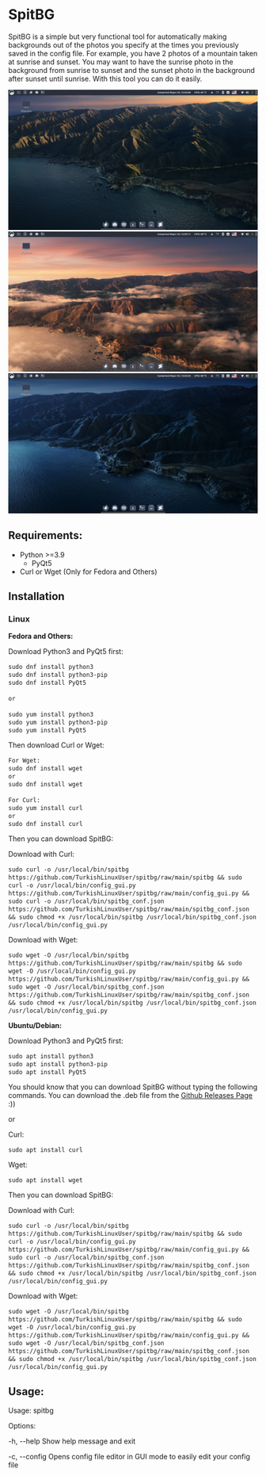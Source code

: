# SpitBG
SpitBG is a simple but very functional tool for automatically making backgrounds out of the photos you specify at the times you previously saved in the config file. For example, you have 2 photos of a mountain taken at sunrise and sunset. You may want to have the sunrise photo in the background from sunrise to sunset and the sunset photo in the background after sunset until sunrise. With this tool you can do it easily.

![My background photo at sunrise](/src/1.png)
![My background photo at noon](/src/2.png)
![My background photo in the evening](/src/3.png)

## Requirements:
- Python >=3.9
  - PyQt5
- Curl or Wget (Only for Fedora and Others)
## Installation
### Linux

**Fedora and Others:**

Download Python3 and PyQt5 first:
```
sudo dnf install python3
sudo dnf install python3-pip
sudo dnf install PyQt5

or

sudo yum install python3
sudo yum install python3-pip
sudo yum install PyQt5
```
Then download Curl or Wget:
```
For Wget:
sudo dnf install wget
or
sudo dnf install wget

For Curl:
sudo yum install curl
or
sudo dnf install curl
```

Then you can download SpitBG:

Download with Curl:
```
sudo curl -o /usr/local/bin/spitbg https://github.com/TurkishLinuxUser/spitbg/raw/main/spitbg && sudo curl -o /usr/local/bin/config_gui.py https://github.com/TurkishLinuxUser/spitbg/raw/main/config_gui.py && sudo curl -o /usr/local/bin/spitbg_conf.json https://github.com/TurkishLinuxUser/spitbg/raw/main/spitbg_conf.json && sudo chmod +x /usr/local/bin/spitbg /usr/local/bin/spitbg_conf.json /usr/local/bin/config_gui.py
```

Download with Wget:
```
sudo wget -O /usr/local/bin/spitbg https://github.com/TurkishLinuxUser/spitbg/raw/main/spitbg && sudo wget -O /usr/local/bin/config_gui.py https://github.com/TurkishLinuxUser/spitbg/raw/main/config_gui.py && sudo wget -O /usr/local/bin/spitbg_conf.json https://github.com/TurkishLinuxUser/spitbg/raw/main/spitbg_conf.json && sudo chmod +x /usr/local/bin/spitbg /usr/local/bin/spitbg_conf.json /usr/local/bin/config_gui.py
```

**Ubuntu/Debian:**

Download Python3 and PyQt5 first:
```
sudo apt install python3
sudo apt install python3-pip
sudo apt install PyQt5
```

You should know that you can download SpitBG without typing the following commands. You can download the .deb file from the [Github Releases Page](https://github.com/TurkishLinuxUser/spitbg/releases) :))

or

Curl:
```
sudo apt install curl
```

Wget:
```
sudo apt install wget
```

Then you can download SpitBG:

Download with Curl:
```
sudo curl -o /usr/local/bin/spitbg https://github.com/TurkishLinuxUser/spitbg/raw/main/spitbg && sudo curl -o /usr/local/bin/config_gui.py https://github.com/TurkishLinuxUser/spitbg/raw/main/config_gui.py && sudo curl -o /usr/local/bin/spitbg_conf.json https://github.com/TurkishLinuxUser/spitbg/raw/main/spitbg_conf.json && sudo chmod +x /usr/local/bin/spitbg /usr/local/bin/spitbg_conf.json /usr/local/bin/config_gui.py
```

Download with Wget:
```
sudo wget -O /usr/local/bin/spitbg https://github.com/TurkishLinuxUser/spitbg/raw/main/spitbg && sudo wget -O /usr/local/bin/config_gui.py https://github.com/TurkishLinuxUser/spitbg/raw/main/config_gui.py && sudo wget -O /usr/local/bin/spitbg_conf.json https://github.com/TurkishLinuxUser/spitbg/raw/main/spitbg_conf.json && sudo chmod +x /usr/local/bin/spitbg /usr/local/bin/spitbg_conf.json /usr/local/bin/config_gui.py
```

## Usage:

Usage: spitbg

Options:
  
  -h, --help    Show help message and exit
  
  -c, --config  Opens config file editor in GUI mode to easily edit your config file

